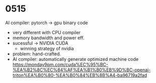 # 0515

AI compiler: pytorch -> gpu binary code
- very different with CPU compiler
- memory bandwidth and power eff.
- sucessful -> NVIDIA CUDA
  - winning strategy of nvidia
- problem: hand-crafted.
- AI compiler: automatically generate optimized machine code
https://monday9pm.com/cuda%EC%95%BC-%EA%B2%8C%EC%84%AF%EA%B1%B0%EB%9D%BC-openai-triton%EA%B0%80-%EA%B0%84%EB%8B%A4-ba96719a2fad